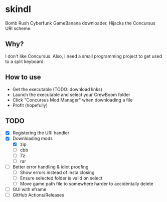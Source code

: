 # skindl

Bomb Rush Cyberfunk GameBanana downloader. Hijacks the Concursus URI scheme.

## Why?

I don't like Concursus. Also, I need a small programming project to get used to a split keyboard.

## How to use

- Get the executable (TODO: download links)
- Launch the executable and select your CrewBoom folder
- Click "Concursus Mod Manager" when downloading a file
- Profit (hopefully)

## TODO

- [x] Registering the URI handler
- [x] Downloading mods
  - [x] zip
  - [ ] cbb
  - [ ] 7z
  - [ ] rar
- [ ] Better error handling & idiot proofing
  - [ ] Show errors instead of insta closing
  - [ ] Ensure selected folder is valid on select
  - [ ] Move game path file to somewhere harder to accidentally delete
- [ ] GUI with eframe
- [ ] GitHub Actions/Releases
